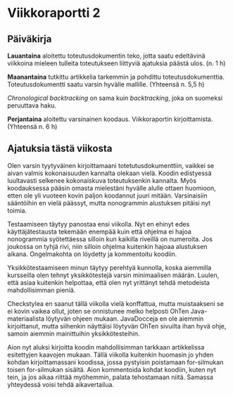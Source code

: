 # Viikkoraportti 2

## Päiväkirja

**Lauantaina** aloitettu toteutusdokumentin teko, jotta saatu edeltävinä viikkoina mieleen tulleita toteutukseen liittyviä ajatuksia päästä ulos. (n. 1 h)

**Maanantaina** tutkittu artikkelia tarkemmin ja pohdittu toteutusdokumenttia. Toteutusdokumentti saatu varsin hyvälle mallille. (Yhteensä n. 5,5 h)

*Chronological backtracking* on sama kuin *backtracking*, joka on suomeksi peruuttava haku.

**Perjantaina** aloitettu varsinainen koodaus. Viikkoraportin kirjoittamista. (Yhteensä n. 6 h)

## Ajatuksia tästä viikosta

Olen varsin tyytyväinen kirjoittamaani totetutusdokumenttiin, vaikkei se aivan valmis kokonaisuuden kannalta olekaan vielä. Koodin edistyessä luultavasti selkenee kokonaiskuva toteutuksenkin kannalta. Myös koodauksessa pääsin omasta mielestäni hyvälle alulle ottaen huomioon, etten ole yli vuoteen kovin paljon koodannut juuri mitään. Varsinaisiin sääntöihin en vielä päässyt, mutta nonogrammin alustuksen pitäisi nyt toimia.

Testaamiseen täytyy panostaa ensi viikolla. Nyt en ehinyt edes käyttäjätestausta tekemään enempää kuin että ohjelma ei hajoa nonogrammia syötettäessa silloin kun kaikilla riveillä on numeroita. Jos joukossa on tyhjä rivi, niin silloin ohjelma kuitenkin hajoaa alustuksen aikana. Ongelmakohta on löydetty ja kommentoitu koodiin.

Yksikkötestaamiseen minun täytyy perehtyä kunnolla, koska aiemmilla kursseilla olen tehnyt yksikkötestejä varsin minimaalisen määrän. Luulen, että asiaa kuitenkin helpottaa, että olen nyt yrittänyt tehdä metodeista mahdollisimman pieniä.

Checkstylea en saanut tällä viikolla vielä konffattua, mutta muistaakseni se ei kovin vaikea ollut, joten se onnistunee melko helposti OhTen Java-materiaalista löytyvän ohjeen mukaan. JavaDocceja en ole aiemmin kirjoittanut, mutta siihenkin näyttäisi löytyvän OhTen sivuilta ihan hyvä ohje, samoin aiemmin mainittuihin yksikkötesteihin.

Aion nyt aluksi kirjoitta koodin mahdollisimman tarkkaan artikkelissa esitettyjen kaavojen mukaan. Tällä viikolla kuitenkin huomasin jo yhden kohdan kirjoittamassani koodissa, jossa pystyisin poistamaan for-silmukan toisen for-silmukan sisältä. Aion kommentoida kohdat koodiin, kuten nyt tein, ja jos aikaa riittää myöhemmin, palata tehostamaan niitä. Samassa yhteydessä voisi tehdä aikavertailua.